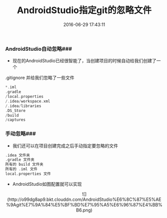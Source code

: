 ﻿---
title: AndroidStudio指定git的忽略文件
date: 2016-06-29 17:43:11
tags: [Android,git]
categories: Android
---

### AndroidStudio自动忽略###

- 现在的AndroidStudio已经很智能了，当创建项目的时候自动给我们创建了一个

.gitignore 并给我们忽略了一些文件

```cpp
*.iml
.gradle
/local.properties
/.idea/workspace.xml
/.idea/libraries
.DS_Store
/build
/captures
```

### 手动忽略###

- 我们还可以在项目创建完成之后手动指定要忽略的文件

```cpp
.idea 文件夹
.gradle 文件夹
所有的 build 文件夹
所有的 .iml 文件
local.properties 文件
```

- AndroidStudio如图配置就可以实现

<center>![](http://o99dg8ap9.bkt.clouddn.com/AndroidStudio%E6%8C%87%E5%AE%9Agit%E7%9A%84%E5%BF%BD%E7%95%A5%E6%96%87%E4%BB%B6.png)</center>

<!-- more -->